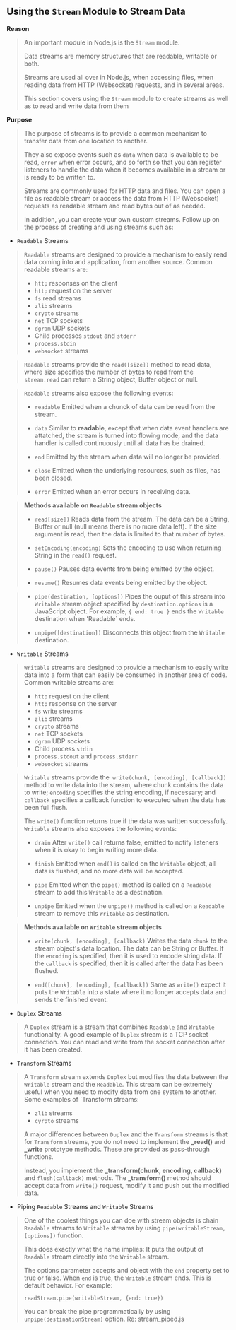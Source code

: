## Using the `Stream` Module to Stream Data
**Reason**
> An important module in Node.js is the `Stream` module. 
>
> Data streams are memory structures that are readable, writable or both. 
>
> Streams are used all over in Node.js, when accessing files, when reading data from HTTP (Websocket) requests, and in several areas.
>
> This section covers using the `Stream` module to create streams as well as to read and write data from them

**Purpose**
> The purpose of streams is to provide a common mechanism to transfer data from one location to another. 
>
> They also expose events such as `data` when data is available to be read, `error` when error occurs, and so forth so that you can register listeners to handle the data when it becomes availabile in a stream or is ready to be written to.
>
> Streams are commonly used for HTTP data and files. You can open a file as readable stream or access the data from HTTP (Websocket) requests as readable stream and read bytes out of as needed.
>
> In addition, you can create your own custom streams. Follow up on the process of creating and using streams such as:
  - `Readable` Streams
  > `Readable` streams are designed to provide a mechanism to easily read data coming into and application, from another source. 
  > Common readable streams are:
   >  - `http` responses on the client
   >  - `http` request on the server
   >  - `fs` read streams
   >  - `zlib` streams
   >  - `crypto` streams
   >  - `net` TCP sockets
   >  - `dgram` UDP sockets
   >  - Child processes `stdout` and `stderr`
   >  - `process.stdin`
   >  - `websocket` streams
   
   > `Readable` streams provide the `read([size])` method to read data, where size specifies the number of bytes to read from the `stream.read` can return a String object, Buffer object or null.
   
   > `Readable` streams also expose the following events:
   >    - `readable` Emitted when a chunck of data can be read from the stream.
   >
   >    - `data` Similar to **readable**, except that when data event handlers are attatched, the stream is turned into flowing mode, and the data handler is called continuously until all data has be drained.
   >
   >    - `end` Emitted by the stream when data will no longer be provided.
   >  
   >    - `close` Emitted when the underlying resources, such as files, has been closed.
   >
   >    - `error` Emitted when an error occurs in receiving data.
   
   > **Methods available on `Readable` stream objects**
   >
   >  - `read[size])` Reads data from the stream. The data can be a String, Buffer or null (null means there is no more data left). If the size argument is read, then the data is limited to that number of bytes.
   >
   >  - `setEncoding(encoding)` Sets the encoding to use when returning String in the `read()` request.
   >
   >  - `pause()` Pauses data events from being emitted by the object.
   >
   >  - `resume()` Resumes data events being emitted by the object.
   
   >  - `pipe(destination, [options])` Pipes the ouput of this stream into `Writable` stream object specified by `destination.options` is a JavaScript object. For example, `{ end: true }` ends the `Writable` destination when 'Readable` ends.
   >
   >  - `unpipe([destination])` Disconnects this object from the `Writable` destination.  
          
  - `Writable` Streams
   > `Writable` streams are designed to provide a mechanism to easily write data into a form that can easily be consumed in another area of code. Common writable streams are:
   >  - `http` request on the client
   >  - `http` response on the server
   >  - `fs` write streams
   >  - `zlib` streams
   >  - `crypto` streams
   >  - `net` TCP sockets
   >  - `dgram` UDP sockets
   >  - Child process `stdin` 
   >  - `process.stdout` and `process.stderr`
   >  - `websocket` streams
   
 > `Writable` streams provide the` write(chunk, [encoding], [callback])` method to write data into the stream, where chunk contains the data to write; `encoding` specifies the string encoding, if necessary; and `callback` specifies a callback function to executed when the data has been full flush.
 >
 > The `write()` function returns true if the data was written successfully. 
 > `Writable` streams also exposes the following events:
   >    - `drain` After `write()` call returns false, emitted to notify listeners when it is okay to begin writing more data.
   >
   >    - `finish` Emitted when `end()` is called on the `Writable` object, all data is flushed, and no more data will be accepted.
   >
   >    - `pipe` Emitted when the `pipe()` method is called on a `Readable` stream to add this `Writable` as a destination.
   >  
   >    - `unpipe` Emitted when the `unpipe()` method is called on a `Readable` stream to remove this `Writable` as destination.
   
   > **Methods available on `Writable` stream objects**
   >
   >  - `write(chunk, [encoding], [callback)` Writes the data `chunk` to the stream object's data location. The data can be String or Buffer. If the `encoding` is specified, then it is used to encode string data. If the `callback` is specified, then it is called after the data has been flushed.
   >
   >  - `end([chunk], [encoding], [callback])` Same as `write()` expect it puts the `Writable` into a state where it no longer accepts data and sends the finished event.
    
  - `Duplex` Streams
  > A `Duplex` stream is a stream that combines `Readable` and `Writable` functionality. A good example of `Duplex` stream is a TCP socket connection. You can read and write from the socket connection after it has been created.
     
  - `Transform` Streams
  > A `Transform` stream extends `Duplex` but modifies the data between the `Writable` stream and the `Readable`. This stream can be extremely useful when you need to modify data from one system to another. Some examples of `Transform streams:
  >   - `zlib` streams
  >   - `cyrpto` streams
  >
  > A major differences between `Duplex` and the `Transform` streams is that for `Transform` streams, you do not need to implement the **_read()** and **_write** prototype methods. These are provided as pass-through functions.
  >
  > Instead, you implement the **_transform(chunk, encoding, callback)** and  `flush(callback)` methods. The **_transform()** method should accept data from `write()` request, modify it and push out the modified data.
  >
  - Piping `Readable` Streams and `Writable` Streams
  > One of the coolest things you can doe with stream objects is chain `Readable` streams to `Writable` streams by using `pipe(writableStream, [options])` function.
  >
  > This does exactly what the name implies: It puts the output of `Readable` stream directly into the `Writable` stream.
  >
  > The options parameter accepts and object with the `end` property set to true or false. When `end` is true, the `Writable` stream ends. This is default behavior. For example:
  >
  >   `readStream.pipe(writableStream, {end: true})`
  >
  > You can break the pipe programmatically by using `unpipe(destinationStream)` option. Re: stream_piped.js
  
